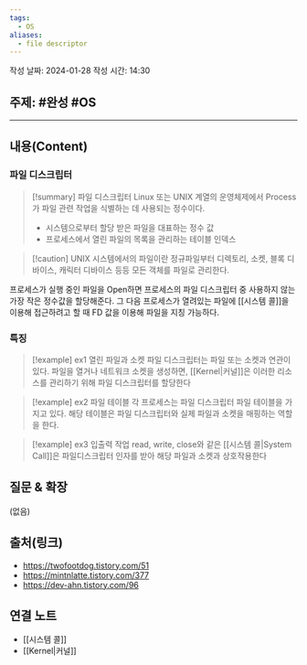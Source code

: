```yaml
---
tags:
  - OS
aliases:
  - file descriptor
---
```

작성 날짜: 2024-01-28
작성 시간: 14:30

## 주제: #완성 #OS 

----
## 내용(Content)
### 파일 디스크립터
>[!summary] 파일 디스크립터
>Linux 또는 UNIX 계열의 운영체제에서 Process가 파일 관련 작업을 식별하는 데 사용되는 정수이다.
>- 시스템으로부터 할당 받은 파일을 대표하는 정수 값
>- 프로세스에서 열린 파일의 목록을 관리하는 테이블 인덱스


>[!caution] UNIX 시스템에서의 파일이란
>정규파일부터 디렉토리, 소켓, 블록 디바이스, 캐릭터 디바이스 등등 모든 객체를 파일로 관리한다.

프로세스가 실행 중인 파일을 Open하면 프로세스의 파일 디스크립터 중 사용하지 않는 가장 작은 정수값을 할당해준다. 그 다음 프로세스가 열려있는 파일에 [[시스템 콜]]을 이용해 접근하려고 할 때 FD 값을 이용해 파일을 지칭 가능하다.

### 특징

>[!example] ex1 열린 파일과 소켓
>파일 디스크립터는 파일 또는 소켓과 연관이 있다. 파일을 열거나 네트워크 소켓을 생성하면, [[Kernel|커널]]은 이러한 리소스를 관리하기 위해 파일 디스크립터를 할당한다

>[!example] ex2 파일 테이블
>각 프로세스는 파일 디스크립터 파일 테이블을 가지고 있다. 해당 테이블은 파일 디스크립터와 실제 파일과 소켓을 매핑하는 역할을 한다.

>[!example] ex3 입출력 작업
>read, write, close와 같은 [[시스템 콜|System Call]]은 파일디스크립터 인자를 받아 해당 파일과 소켓과 상호작용한다


## 질문 & 확장

(없음)

## 출처(링크)
- https://twofootdog.tistory.com/51
- https://mintnlatte.tistory.com/377
- https://dev-ahn.tistory.com/96
## 연결 노트

- [[시스템 콜]]
- [[Kernel|커널]]








